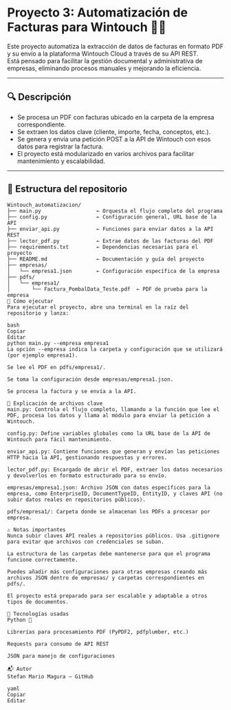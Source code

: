 # Proyecto 3: Automatización de Facturas para Wintouch 🧾🤖

Este proyecto automatiza la extracción de datos de facturas en formato PDF y su envío a la plataforma Wintouch Cloud a través de su API REST.  
Está pensado para facilitar la gestión documental y administrativa de empresas, eliminando procesos manuales y mejorando la eficiencia.

---

## 🔍 Descripción

- Se procesa un PDF con facturas ubicado en la carpeta de la empresa correspondiente.
- Se extraen los datos clave (cliente, importe, fecha, conceptos, etc.).
- Se genera y envía una petición POST a la API de Wintouch con esos datos para registrar la factura.
- El proyecto está modularizado en varios archivos para facilitar mantenimiento y escalabilidad.

---

## 📂 Estructura del repositorio

```plaintext
Wintouch_automatizacion/
├── main.py                  ← Orquesta el flujo completo del programa
├── config.py                ← Configuración general, URL base de la API
├── enviar_api.py            ← Funciones para enviar datos a la API REST
├── lector_pdf.py            ← Extrae datos de las facturas del PDF
├── requirements.txt         ← Dependencias necesarias para el proyecto
├── README.md                ← Documentación y guía del proyecto
├── empresas/
│   └── empresa1.json        ← Configuración específica de la empresa
├── pdfs/
│   └── empresa1/
│       └── Factura_PombalData_Teste.pdf  ← PDF de prueba para la empresa
🚀 Cómo ejecutar
Para ejecutar el proyecto, abre una terminal en la raíz del repositorio y lanza:

bash
Copiar
Editar
python main.py --empresa empresa1
La opción --empresa indica la carpeta y configuración que se utilizará (por ejemplo empresa1).

Se lee el PDF en pdfs/empresa1/.

Se toma la configuración desde empresas/empresa1.json.

Se procesa la factura y se envía a la API.

🧩 Explicación de archivos clave
main.py: Controla el flujo completo, llamando a la función que lee el PDF, procesa los datos y llama al módulo para enviar la petición a Wintouch.

config.py: Define variables globales como la URL base de la API de Wintouch para fácil mantenimiento.

enviar_api.py: Contiene funciones que generan y envían las peticiones HTTP hacia la API, gestionando respuestas y errores.

lector_pdf.py: Encargado de abrir el PDF, extraer los datos necesarios y devolverlos en formato estructurado para su envío.

empresas/empresa1.json: Archivo JSON con datos específicos para la empresa, como EnterpriseID, DocumentTypeID, EntityID, y claves API (no subir datos reales en repositorios públicos).

pdfs/empresa1/: Carpeta donde se almacenan los PDFs a procesar por empresa.

⚠️ Notas importantes
Nunca subir claves API reales a repositorios públicos. Usa .gitignore para evitar que archivos con credenciales se suban.

La estructura de las carpetas debe mantenerse para que el programa funcione correctamente.

Puedes añadir más configuraciones para otras empresas creando más archivos JSON dentro de empresas/ y carpetas correspondientes en pdfs/.

El proyecto está preparado para ser escalable y adaptable a otros tipos de documentos.

🧰 Tecnologías usadas
Python 🐍

Librerías para procesamiento PDF (PyPDF2, pdfplumber, etc.)

Requests para consumo de API REST

JSON para manejo de configuraciones

📬 Autor
Stefan Mario Magura – GitHub

yaml
Copiar
Editar



